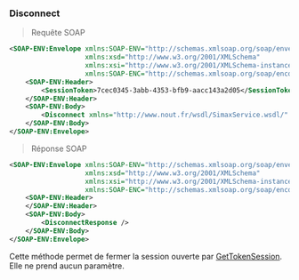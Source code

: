 ### Disconnect


> Requête SOAP

```xml
<SOAP-ENV:Envelope xmlns:SOAP-ENV="http://schemas.xmlsoap.org/soap/envelope/"
                   xmlns:xsd="http://www.w3.org/2001/XMLSchema"
                   xmlns:xsi="http://www.w3.org/2001/XMLSchema-instance"
                   xmlns:SOAP-ENC="http://schemas.xmlsoap.org/soap/encoding/">
    <SOAP-ENV:Header>
        <SessionToken>7cec0345-3abb-4353-bfb9-aacc143a2d05</SessionToken>
    </SOAP-ENV:Header>
    <SOAP-ENV:Body>
        <Disconnect xmlns="http://www.nout.fr/wsdl/SimaxService.wsdl/" />
    </SOAP-ENV:Body>
</SOAP-ENV:Envelope>
```

> Réponse SOAP

```xml
<SOAP-ENV:Envelope xmlns:SOAP-ENV="http://schemas.xmlsoap.org/soap/envelope/"
                   xmlns:xsd="http://www.w3.org/2001/XMLSchema"
                   xmlns:xsi="http://www.w3.org/2001/XMLSchema-instance"
                   xmlns:SOAP-ENC="http://schemas.xmlsoap.org/soap/encoding/">
    <SOAP-ENV:Header>
    </SOAP-ENV:Header>
    <SOAP-ENV:Body>
        <DisconnectResponse />
    </SOAP-ENV:Body>
</SOAP-ENV:Envelope>
```

Cette méthode permet de fermer la session ouverte par [GetTokenSession](#gettokensession). Elle ne prend aucun paramètre.